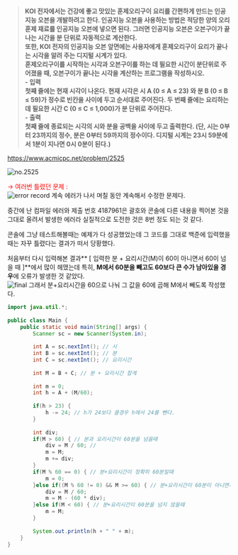 > **KOI 전자에서는 건강에 좋고 맛있는 훈제오리구이 요리를 간편하게 만드는 인공지능 오븐을 개발하려고 한다. 인공지능 오븐을 사용하는 방법은 적당한 양의 오리 훈제 재료를 인공지능 오븐에 넣으면 된다. 그러면 인공지능 오븐은 오븐구이가 끝나는 시간을 분 단위로 자동적으로 계산한다. <br>또한, KOI 전자의 인공지능 오븐 앞면에는 사용자에게 훈제오리구이 요리가 끝나는 시각을 알려 주는 디지털 시계가 있다. <br>훈제오리구이를 시작하는 시각과 오븐구이를 하는 데 필요한 시간이 분단위로 주어졌을 때, 오븐구이가 끝나는 시각을 계산하는 프로그램을 작성하시오.<br>- 입력<br>첫째 줄에는 현재 시각이 나온다. 현재 시각은 시 A (0 ≤ A ≤ 23) 와 분 B (0 ≤ B ≤ 59)가 정수로 빈칸을 사이에 두고 순서대로 주어진다. 두 번째 줄에는 요리하는 데 필요한 시간 C (0 ≤ C ≤ 1,000)가 분 단위로 주어진다. <br>- 출력<br>첫째 줄에 종료되는 시각의 시와 분을 공백을 사이에 두고 출력한다. (단, 시는 0부터 23까지의 정수, 분은 0부터 59까지의 정수이다. 디지털 시계는 23시 59분에서 1분이 지나면 0시 0분이 된다.)** <br>

https://www.acmicpc.net/problem/2525 

![no.2525](https://img1.daumcdn.net/thumb/R1280x0/?scode=mtistory2&fname=https%3A%2F%2Fblog.kakaocdn.net%2Fdn%2FbqBGHM%2FbtryE10eT7O%2F5zPbjGPyKo4FjE9JsXEQv1%2Fimg.png "no.2525")

<span style="color:red">→ 여러번 틀렸던 문제 : <br></span>
![error record](https://img1.daumcdn.net/thumb/R1280x0/?scode=mtistory2&fname=https%3A%2F%2Fblog.kakaocdn.net%2Fdn%2FuUrlP%2Fbtrzc9JH7qn%2FbAf6XkK6bnrkKpakhLoHt0%2Fimg.png "error record")
계속 에러가 나서 며칠 동안 계속해서 수정한 문제다. <br>

중간에 난 컴파일 에러와 제출 번호 4187961은 괄호와 콘솔에 다른 내용을 찍어본 것을 그대로 올려서 발생한 에러라 실질적으로 도전한 것은 8번 정도 되는 것 같다.<br>

콘솔에 그냥 테스트해볼때는 예제가 다 성공했었는데 그 코드를 그대로 백준에 입력했을 때는 자꾸 틀렸다는 결과가 떠서 당황했다. <br>

처음부터 다시 입력해본 결과** [ 입력한 분 + 요리시간(M)이 60이 아니면서 60이 넘을 때 ]**에서 많이 헤맸는데 특히, **M에서 60분을 빼고도 60보다 큰 수가 남아있을 경우**에 오류가 발생한 것 같았다.<br>
![final](https://img1.daumcdn.net/thumb/R1280x0/?scode=mtistory2&fname=https%3A%2F%2Fblog.kakaocdn.net%2Fdn%2F0QJVk%2FbtrzeYNYWbk%2FdM5sSsMBYSQdox7WK1gwKk%2Fimg.png "final")
그래서 분+요리시간을 60으로 나눠 그 값을 60에 곱해 M에서 빼도록 작성했다.<br>
```java
import java.util.*;
 
public class Main {
    public static void main(String[] args) {
        Scanner sc = new Scanner(System.in);
        
        int A = sc.nextInt(); // 시
        int B = sc.nextInt(); // 분
        int C = sc.nextInt(); // 요리시간
        
        int M = B + C; // 분 + 요리시간 합계
        
        int m = 0;
        int h = A + (M/60);
        
        if(h > 23) {
            h -= 24; // h가 24보다 클경우 h에서 24를 뺀다.
        }
 
        int div;
        if(M > 60) { // 분과 요리시간이 60분을 넘을때 
            div = M / 60; // 
            m = M;
            m += div;
        }
        if(M % 60 == 0) { // 분+요리시간이 정확히 60분일때 
            m = 0;
        }else if((M % 60 != 0) && M >= 60) { // 분+요리시간이 60분이 아니면서 분+요리시간이 60분이 넘을때 -> 분+요리시간에서 60을 빼고도 60미만이 남았을 경우가 문제가 됨
            div = M / 60;
            m = M - (60 * div);
        }else if(M < 60) { // 분+요리시간이 60분을 넘지 않을때 
            m = M;
        }
            
        System.out.println(h + " " + m);
    }
}

```
